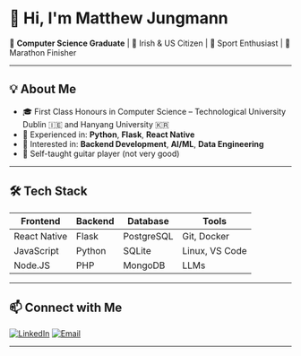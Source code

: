 # 👋 Hi, I'm Matthew Jungmann

🚀 **Computer Science Graduate** | 📍 Irish & US Citizen | 🏉 Sport Enthusiast | 🏃 Marathon Finisher

---

## 💡 About Me
- 🎓 First Class Honours in Computer Science – Technological University Dublin :ireland: and Hanyang University :kr:
- 🧠 Experienced in: **Python**, **Flask**, **React Native**
- 💼 Interested in: **Backend Development**, **AI/ML**, **Data Engineering**
- 🎸 Self-taught guitar player (not very good)

---

## 🛠 Tech Stack
| Frontend | Backend | Database | Tools |
|----------|---------|----------|-------|
| React Native | Flask | PostgreSQL | Git, Docker |
| JavaScript | Python | SQLite | Linux, VS Code |
|  Node.JS  |   PHP    |  MongoDB  |  LLMs |

---

## 📫 Connect with Me
[![LinkedIn](https://img.shields.io/badge/LinkedIn-blue?logo=linkedin)](https://www.linkedin.com/in/matthew-jungmann)
[![Email](https://img.shields.io/badge/Email-%F0%9F%93%A7-lightgrey)](mailto:wmjungmann@gmail.com)

---
